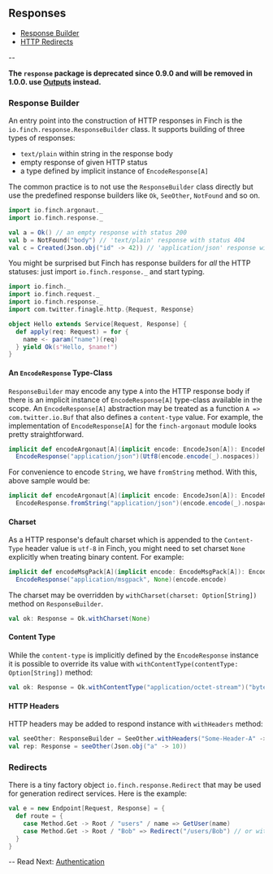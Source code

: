 ## Responses

* [Response Builder](response.md#response-builder)
* [HTTP Redirects](response.md#redirects)

--

**The `response` package is deprecated since 0.9.0 and will be removed in 1.0.0. use [Outputs](endpoint.md#outputs)
instead.**

### Response Builder

An entry point into the construction of HTTP responses in Finch is the `io.finch.response.ResponseBuilder` class. It
supports building of three types of responses:

* `text/plain` within string in the response body
* empty response of given HTTP status
* a type defined by implicit instance of `EncodeResponse[A]`

The common practice is to not use the `ResponseBuilder` class directly but use the predefined response builders like
`Ok`, `SeeOther`, `NotFound` and so on.

```scala
import io.finch.argonaut._
import io.finch.response._

val a = Ok() // an empty response with status 200
val b = NotFound("body") // 'text/plain' response with status 404
val c = Created(Json.obj("id" -> 42)) // 'application/json' response with status 201
```

You might be surprised but Finch has response builders for _all_ the HTTP statuses: just import `io.finch.response._`
and start typing.

```scala
import io.finch._
import io.finch.request._
import io.finch.response._
import com.twitter.finagle.http.{Request, Response}

object Hello extends Service[Request, Response] {
  def apply(req: Request) = for {
    name <- param("name")(req)
  } yield Ok(s"Hello, $name!")
}
```

#### An `EncodeResponse` Type-Class

`ResponseBuilder` may encode any type `A` into the HTTP response body if there is an implicit instance of
`EncodeResponse[A]` type-class available in the scope. An `EncodeResponse[A]` abstraction may be treated as a function
`A => com.twitter.io.Buf` that also defines a `content-type` value. For example, the implementation of `EncodeResponse[A]`
for the `finch-argonaut` module looks pretty straightforward.

```scala
implicit def encodeArgonaut[A](implicit encode: EncodeJson[A]): EncodeResponse[A] =
  EncodeResponse("application/json")(Utf8(encode.encode(_).nospaces))
```

For convenience to encode `String`, we have `fromString` method. With this, above sample would be:

```scala
implicit def encodeArgonaut[A](implicit encode: EncodeJson[A]): EncodeResponse[A] =
  EncodeResponse.fromString("application/json")(encode.encode(_).nospaces)
```

#### Charset

As a HTTP response's default charset which is appended to the `Content-Type` header value is `utf-8` in Finch, you might
need to set charset `None` explicitly when treating binary content. For example:

```scala
implicit def encodeMsgPack[A](implicit encode: EncodeMsgPack[A]): EncodeResponse[A] =
  EncodeResponse("application/msgpack", None)(encode.encode)
```

The charset may be overridden by `withCharset(charset: Option[String])` method on `ResponseBuilder`.

```scala
val ok: Response = Ok.withCharset(None)
```

#### Content Type

While the `content-type` is implicitly defined by the `EncodeResponse` instance it is possible to override its value
with `withContentType(contentType: Option[String])` method:

```scala
val ok: Response = Ok.withContentType("application/octet-stream")("byte string")
```

#### HTTP Headers

HTTP headers may be added to respond instance with `withHeaders` method:

```scala
val seeOther: ResponseBuilder = SeeOther.withHeaders("Some-Header-A" -> "a", "Some-Header-B" -> "b")
val rep: Response = seeOther(Json.obj("a" -> 10))
```

### Redirects

There is a tiny factory object `io.finch.response.Redirect` that may be used for generation redirect services. Here is
the example:

```scala
val e = new Endpoint[Request, Response] = {
  def route = {
    case Method.Get -> Root / "users" / name => GetUser(name)
    case Method.Get -> Root / "Bob" => Redirect("/users/Bob") // or with path object
  }
}
```

--
Read Next: [Authentication](auth.md)

